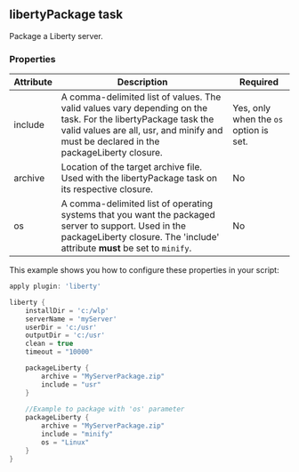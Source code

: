 ## libertyPackage task

Package a Liberty server.

### Properties

| Attribute | Description | Required |
| --------- | ------------ | ----------|
| include | A comma-delimited list of values. The valid values vary depending on the task. For the libertyPackage task the valid values are all, usr, and minify and must be declared in the packageLiberty closure. | Yes, only when the `os` option is set. |
| archive | Location of the target archive file. Used with the libertyPackage task on its respective closure. | No |
| os| A comma-delimited list of operating systems that you want the packaged server to support. Used in the packageLiberty closure. The 'include' attribute __must__ be set to `minify`. | No |


This example shows you how to configure these properties in your script:

```groovy
apply plugin: 'liberty'

liberty {
    installDir = 'c:/wlp'
    serverName = 'myServer'
    userDir = 'c:/usr'
    outputDir = 'c:/usr'
    clean = true
    timeout = "10000"

    packageLiberty {
        archive = "MyServerPackage.zip"
        include = "usr"
    }
    
    //Example to package with 'os' parameter
    packageLiberty {
        archive = "MyServerPackage.zip"
        include = "minify"
        os = "Linux"
    }
}

```
